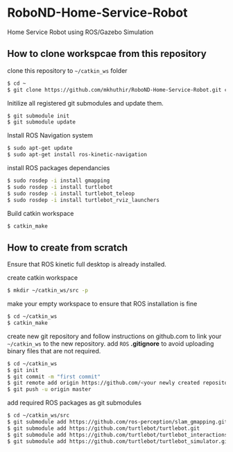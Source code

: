 # RoboND-Home-Service-Robot
Home Service Robot using ROS/Gazebo Simulation

## How to clone workspcae from this repository

clone this repository to `~/catkin_ws` folder 

```bash
$ cd ~
$ git clone https://github.com/mkhuthir/RoboND-Home-Service-Robot.git catkin_ws
```
Initilize all registered git submodules and update them.

```bash
$ git submodule init
$ git submodule update
```
Install ROS Navigation system

```bash
$ sudo apt-get update
$ sudo apt-get install ros-kinetic-navigation
```
install ROS packages dependancies

```bash
$ sudo rosdep -i install gmapping
$ sudo rosdep -i install turtlebot
$ sudo rosdep -i install turtlebot_teleop
$ sudo rosdep -i install turtlebot_rviz_launchers
```
Build catkin workspace

```bash
$ catkin_make
```






## How to create from scratch

Ensure that ROS kinetic full desktop is already installed.

create catkin workspace

```bash
$ mkdir ~/catkin_ws/src -p
```
make your empty workspace to ensure that ROS installation is fine

```bash
$ cd ~/catkin_ws
$ catkin_make
```
create new git repository and follow instructions on github.com to link your `~/catkin_ws` to the new repository. add `ROS` **.gitignore** to avoid uploading binary files that are not required.

```bash
$ cd ~/catkin_ws
$ git init
$ git commit -m "first commit"
$ git remote add origin https://github.com/<your newly created repository name>.git
$ git push -u origin master
```
add required ROS packages as git submodules

```bash
$ cd ~/catkin_ws/src
$ git submodule add https://github.com/ros-perception/slam_gmapping.git
$ git submodule add https://github.com/turtlebot/turtlebot.git
$ git submodule add https://github.com/turtlebot/turtlebot_interactions.git
$ git submodule add https://github.com/turtlebot/turtlebot_simulator.git
```

